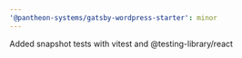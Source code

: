 ```yaml
---
'@pantheon-systems/gatsby-wordpress-starter': minor
---
```


Added snapshot tests with vitest and @testing-library/react
